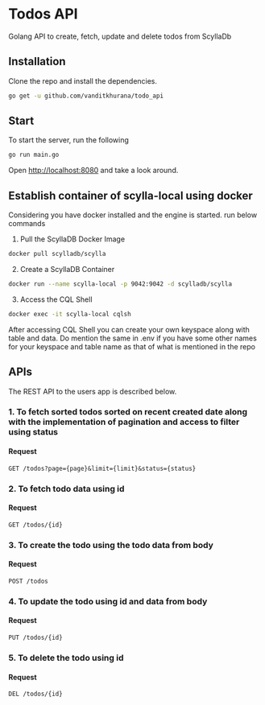 # Todos API

Golang API to create, fetch, update and delete todos from ScyllaDb

## Installation

Clone the repo and install the dependencies.

```bash
go get -u github.com/vanditkhurana/todo_api
```

## Start
To start the server, run the following

```bash
go run main.go
```

Open [http://localhost:8080](http://localhost:8080) and take a look around.

## Establish container of scylla-local using docker 
Considering you have docker installed and the engine is started. run below commands

1. Pull the ScyllaDB Docker Image
```bash
docker pull scylladb/scylla
```

2. Create a ScyllaDB Container
```bash
docker run --name scylla-local -p 9042:9042 -d scylladb/scylla
```

3. Access the CQL Shell
```bash
docker exec -it scylla-local cqlsh
```

After accessing CQL Shell you can create your own keyspace along with table and data. Do mention the same in .env if you have some other names for your keyspace and table name as that of what is mentioned in the repo

## APIs
The REST API to the users app is described below.

### 1. To fetch sorted todos sorted on recent created date along with the implementation of pagination and access to filter using status
#### Request

`GET /todos?page={page}&limit={limit}&status={status}`


### 2. To fetch todo data using id
#### Request

`GET /todos/{id}`


### 3. To create the todo using the todo data from body
#### Request

`POST /todos`


### 4. To update the todo using id and data from body
#### Request

`PUT /todos/{id}`


 ### 5. To delete the todo using id
#### Request

`DEL /todos/{id}`
